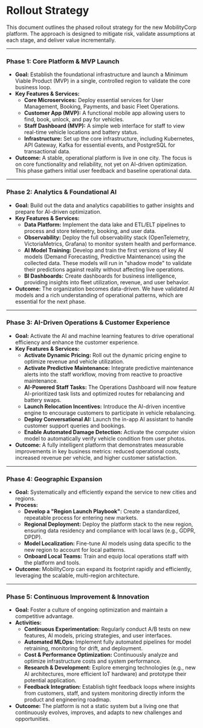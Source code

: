 # Rollout Strategy

This document outlines the phased rollout strategy for the new MobilityCorp platform. The approach is designed to mitigate risk, validate assumptions at each stage, and deliver value incrementally.

---

### Phase 1: Core Platform & MVP Launch

-   **Goal:** Establish the foundational infrastructure and launch a Minimum Viable Product (MVP) in a single, controlled region to validate the core business loop.
-   **Key Features & Services:**
    -   **Core Microservices:** Deploy essential services for User Management, Booking, Payments, and basic Fleet Operations.
    -   **Customer App (MVP):** A functional mobile app allowing users to find, book, unlock, and pay for vehicles.
    -   **Staff Dashboard (MVP):** A simple web interface for staff to view real-time vehicle locations and battery status.
    -   **Infrastructure:** Set up the core infrastructure, including Kubernetes, API Gateway, Kafka for essential events, and PostgreSQL for transactional data.
-   **Outcome:** A stable, operational platform is live in one city. The focus is on core functionality and reliability, not yet on AI-driven optimization. This phase gathers initial user feedback and baseline operational data.

---

### Phase 2: Analytics & Foundational AI

-   **Goal:** Build out the data and analytics capabilities to gather insights and prepare for AI-driven optimization.
-   **Key Features & Services:**
    -   **Data Platform:** Implement the data lake and ETL/ELT pipelines to process and store telemetry, booking, and user data.
    -   **Observability:** Deploy the full observability stack (OpenTelemetry, VictoriaMetrics, Grafana) to monitor system health and performance.
    -   **AI Model Training:** Develop and train the first versions of key AI models (Demand Forecasting, Predictive Maintenance) using the collected data. These models will run in "shadow mode" to validate their predictions against reality without affecting live operations.
    -   **BI Dashboards:** Create dashboards for business intelligence, providing insights into fleet utilization, revenue, and user behavior.
-   **Outcome:** The organization becomes data-driven. We have validated AI models and a rich understanding of operational patterns, which are essential for the next phase.

---

### Phase 3: AI-Driven Operations & Customer Experience

-   **Goal:** Activate the AI and machine learning features to drive operational efficiency and enhance the customer experience.
-   **Key Features & Services:**
    -   **Activate Dynamic Pricing:** Roll out the dynamic pricing engine to optimize revenue and vehicle utilization.
    -   **Activate Predictive Maintenance:** Integrate predictive maintenance alerts into the staff workflow, moving from reactive to proactive maintenance.
    -   **AI-Powered Staff Tasks:** The Operations Dashboard will now feature AI-prioritized task lists and optimized routes for rebalancing and battery swaps.
    -   **Launch Relocation Incentives:** Introduce the AI-driven incentive engine to encourage customers to participate in vehicle rebalancing.
    -   **Deploy Conversational AI:** Launch the in-app AI assistant to handle customer support queries and bookings.
    -   **Enable Automated Damage Detection:** Activate the computer vision model to automatically verify vehicle condition from user photos.
-   **Outcome:** A fully intelligent platform that demonstrates measurable improvements in key business metrics: reduced operational costs, increased revenue per vehicle, and higher customer satisfaction.

---

### Phase 4: Geographic Expansion

-   **Goal:** Systematically and efficiently expand the service to new cities and regions.
-   **Process:**
    -   **Develop a "Region Launch Playbook":** Create a standardized, repeatable process for entering new markets.
    -   **Regional Deployment:** Deploy the platform stack to the new region, ensuring data residency and compliance with local laws (e.g., GDPR, DPDP).
    -   **Model Localization:** Fine-tune AI models using data specific to the new region to account for local patterns.
    -   **Onboard Local Teams:** Train and equip local operations staff with the platform and tools.
-   **Outcome:** MobilityCorp can expand its footprint rapidly and efficiently, leveraging the scalable, multi-region architecture.

---

### Phase 5: Continuous Improvement & Innovation

-   **Goal:** Foster a culture of ongoing optimization and maintain a competitive advantage.
-   **Activities:**
    -   **Continuous Experimentation:** Regularly conduct A/B tests on new features, AI models, pricing strategies, and user interfaces.
    -   **Automated MLOps:** Implement fully automated pipelines for model retraining, monitoring for drift, and deployment.
    -   **Cost & Performance Optimization:** Continuously analyze and optimize infrastructure costs and system performance.
    -   **Research & Development:** Explore emerging technologies (e.g., new AI architectures, more efficient IoT hardware) and prototype their potential application.
    -   **Feedback Integration:** Establish tight feedback loops where insights from customers, staff, and system monitoring directly inform the product and engineering roadmap.
-   **Outcome:** The platform is not a static system but a living one that continuously evolves, improves, and adapts to new challenges and opportunities.
